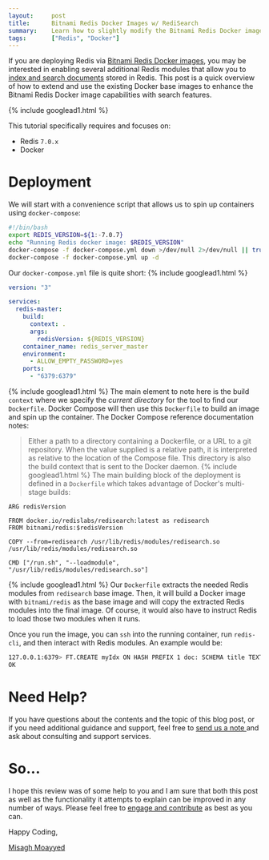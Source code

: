```yaml
---
layout:     post
title:      Bitnami Redis Docker Images w/ RediSearch
summary:    Learn how to slightly modify the Bitnami Redis Docker images to load and enabled additional Redis modules such as RediSearch, JSON, etc.
tags:       ["Redis", "Docker"]
---
```


If you are deploying Redis via [Bitnami Redis Docker images](https://hub.docker.com/r/bitnami/redis/), you may be interested in enabling several additional Redis modules that allow you to [index and search documents](https://hub.docker.com/r/redislabs/redisearch/) stored in Redis. This post is a quick overview of how to extend and use the existing Docker base images to enhance the Bitnami Redis Docker image capabilities with search features.

{% include googlead1.html  %}

This tutorial specifically requires and focuses on:

- Redis `7.0.x`
- Docker

# Deployment

We will start with a convenience script that allows us to spin up containers using `docker-compose`:

```bash
#!/bin/bash
export REDIS_VERSION=${1:-7.0.7}
echo "Running Redis docker image: $REDIS_VERSION"
docker-compose -f docker-compose.yml down >/dev/null 2>/dev/null || true
docker-compose -f docker-compose.yml up -d
```
Our `docker-compose.yml` file is quite short:
{% include googlead1.html  %}
```yml
version: "3"

services:
  redis-master:
    build:
      context: .
      args:
        redisVersion: ${REDIS_VERSION}
    container_name: redis_server_master
    environment:
      - ALLOW_EMPTY_PASSWORD=yes
    ports:
      - "6379:6379"
```
{% include googlead1.html  %}
The main element to note here is the build `context` where we specify the *current directory* for the tool to find our `Dockerfile`. Docker Compose will then use this `Dockerfile` to build an image and spin up the container. The Docker Compose reference documentation notes:

> Either a path to a directory containing a Dockerfile, or a URL to a git repository. When the value supplied is a relative path, it is interpreted as relative to the location of the Compose file. This directory is also the build context that is sent to the Docker daemon.
{% include googlead1.html  %}
The main building block of the deployment is defined in a `Dockerfile` which takes advantage of Docker's multi-stage builds:

```docker
ARG redisVersion

FROM docker.io/redislabs/redisearch:latest as redisearch
FROM bitnami/redis:$redisVersion

COPY --from=redisearch /usr/lib/redis/modules/redisearch.so /usr/lib/redis/modules/redisearch.so

CMD ["/run.sh", "--loadmodule", "/usr/lib/redis/modules/redisearch.so"]
```
{% include googlead1.html  %}
Our `Dockerfile` extracts the needed Redis modules from `redisearch` base image. Then, it will build a Docker image with `bitnami/redis` as the base image and will copy the extracted Redis modules into the final image. Of course, it would also have to instruct Redis to load those two modules when it runs. 

Once you run the image, you can `ssh` into the running container, run `redis-cli`, and then interact with Redis modules. An example would be:

```bash
127.0.0.1:6379> FT.CREATE myIdx ON HASH PREFIX 1 doc: SCHEMA title TEXT WEIGHT 5.0 body TEXT url TEXT
OK
```

# Need Help?

If you have questions about the contents and the topic of this blog post, or if you need additional guidance and support, feel free to [send us a note ](/#contact-section-header) and ask about consulting and support services.

# So...

I hope this review was of some help to you and I am sure that both this post as well as the functionality it attempts to explain can be improved in any number of ways. Please feel free to [engage and contribute][contribguide] as best as you can.

Happy Coding,

[Misagh Moayyed](https://fawnoos.com)

[contribguide]: https://apereo.github.io/cas/developer/Contributor-Guidelines.html